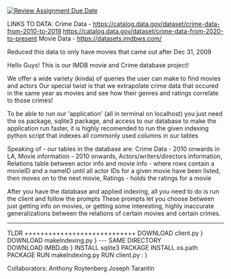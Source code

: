 [![Review Assignment Due Date](https://classroom.github.com/assets/deadline-readme-button-24ddc0f5d75046c5622901739e7c5dd533143b0c8e959d652212380cedb1ea36.svg)](https://classroom.github.com/a/XJErSDDc)

LINKS TO DATA:
Crime Data - 
https://catalog.data.gov/dataset/crime-data-from-2010-to-2019
https://catalog.data.gov/dataset/crime-data-from-2020-to-present
Movie Data - 
https://datasets.imdbws.com/

Reduced this data to only have movies that came out after Dec 31, 2009

Hello Guys! This is our IMDB movie and Crime database project!

We offer a wide variety (kinda) of queries the user can make to find movies and actors
Our special twist is that we extrapolate crime data that occured in the same year as movies and see how their genres and ratings correlate to those crimes!

To be able to run our 'application' (all in terminal on localhost) you just need the os package, sqlite3 package, and access to our database
to make the application run faster, it is highly recomended to run the given indexing python script that indexes all commonly used columns in our tables

Speaking of - our tables in the database are:
Crime Data - 2010 onwards in LA,
Movie information - 2010 onwards,
Actors/writers/directors information,
Relations table between actor info and movie info - where rows contain a movieID and a nameID until all actor IDs for a given movie have been listed, then moves on to the next movie,
Ratings - holds the ratings for a movie

After you have the database and applied indexing, all you need to do is run the client and follow the prompts
These prompts let you choose between just getting info on movies, or getting some interesting, highly inaccurate generalizations between the relations of certain movies and certain crimes.

----------------------------

TLDR
++++++++++++++++++++++++++++
DOWNLOAD client.py     }
DOWNLOAD makeIndexing.py  } --- SAME DIRECTORY       
DOWNLOAD IMBD.db       } 
INSTALL sqlite3 PACKAGE
INSTALL os.path PACKAGE
RUN makeIndexing.py
RUN client.py : )

Collaborators:
Anthony Roytenberg
Joseph Tarantin
